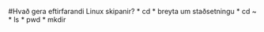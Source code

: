 #Hvað gera eftirfarandi Linux skipanir?
	*	cd 
		*	breyta um staðsetningu
	*	cd ~
	*	ls
	*	pwd
	*	mkdir
